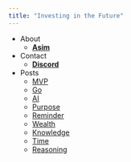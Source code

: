 ```yaml
---
title: "Investing in the Future"
---
```


- About
  * [**Asim**](https://github.com/asim)
- Contact
  * [**Discord**](https://discord.gg/FjrMrxNehR)
- Posts
  * [MVP](/mvp)
  * [Go](/go)
  * [AI](/ai)
  * [Purpose](/purpose)
  * [Reminder](/reminder)
  * [Wealth](/wealth)
  * [Knowledge](/knowledge)
  * [Time](/time)
  * [Reasoning](/reasoning)
